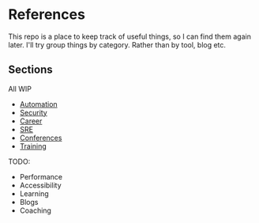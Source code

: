 # References

This repo is a place to keep track of useful things, so I can find them again later.
I'll try group things by category. Rather than by tool, blog etc.

## Sections
All WIP

- [Automation][1]
- [Security][2]
- [Career][3]
- [SRE][4]
- [Conferences][5]
- [Training][6]

TODO:
- Performance
- Accessibility
- Learning
- Blogs
- Coaching



[1]: automation.md
[2]: security.md
[3]: career.md
[4]: sre.md
[5]: conferences.md
[6]: training.md
